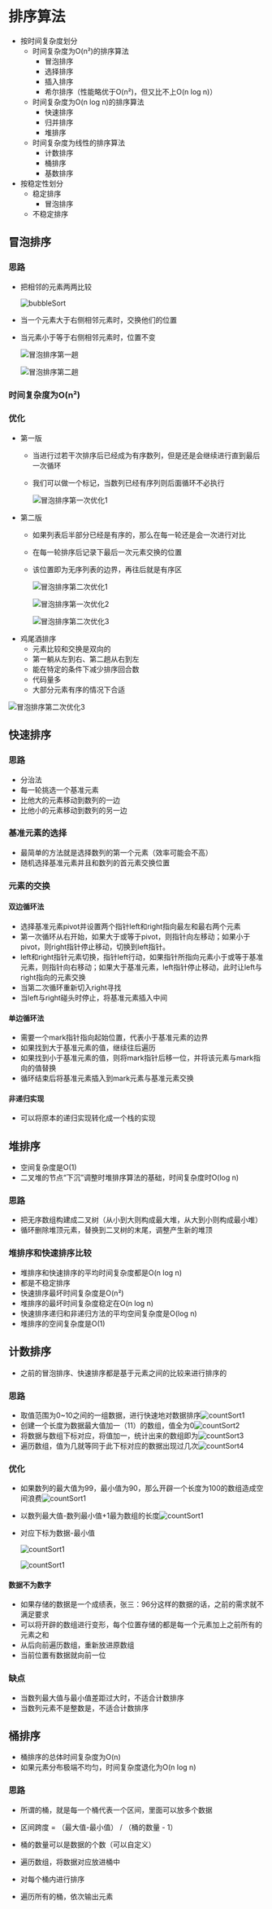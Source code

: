 # 排序算法

- 按时间复杂度划分
  - 时间复杂度为O(n²)的排序算法
    - 冒泡排序
    - 选择排序
    - 插入排序
    - 希尔排序（性能略优于O(n²)，但又比不上O(n log n)）
  - 时间复杂度为O(n log n)的排序算法
    - 快速排序
    - 归并排序
    - 堆排序
  - 时间复杂度为线性的排序算法
    - 计数排序
    - 桶排序
    - 基数排序
- 按稳定性划分
  - 稳定排序
    - 冒泡排序
  - 不稳定排序

## 冒泡排序

### 思路

- 把相邻的元素两两比较

  ![bubbleSort](https://raw.githubusercontent.com/skypeee/python-learning/master/排序算法/image/bubbleSort.png)

- 当一个元素大于右侧相邻元素时，交换他们的位置

- 当元素小于等于右侧相邻元素时，位置不变

  ![冒泡排序第一趟](https://raw.githubusercontent.com/skypeee/python-learning/master/排序算法/image/冒泡排序第一趟.png)

  ![冒泡排序第二趟](https://raw.githubusercontent.com/skypeee/python-learning/master/排序算法/image/冒泡排序第二趟.png)

### 时间复杂度为O(n²)

### 优化

- 第一版
  - 当进行过若干次排序后已经成为有序数列，但是还是会继续进行直到最后一次循环
  
  - 我们可以做一个标记，当数列已经有序列则后面循环不必执行
  
    ![冒泡排序第一次优化1](https://raw.githubusercontent.com/skypeee/python-learning/master/排序算法/image/冒泡排序第一次优化.png)
- 第二版
  - 如果列表后半部分已经是有序的，那么在每一轮还是会一次进行对比
  
  - 在每一轮排序后记录下最后一次元素交换的位置
  
  - 该位置即为无序列表的边界，再往后就是有序区
  
    ![冒泡排序第二次优化1](https://raw.githubusercontent.com/skypeee/python-learning/master/排序算法/image/冒泡排序第二次优化1.png)
  
    ![冒泡排序第一次优化2](https://raw.githubusercontent.com/skypeee/python-learning/master/排序算法/image/冒泡排序第二次优化2.png)
  
    ![冒泡排序第二次优化3](https://raw.githubusercontent.com/skypeee/python-learning/master/排序算法/image/冒泡排序第二次优化3.png)
- 鸡尾酒排序
  - 元素比较和交换是双向的
  - 第一躺从左到右、第二趟从右到左
  - 能在特定的条件下减少排序回合数
  - 代码量多
  - 大部分元素有序的情况下合适

![冒泡排序第二次优化3](https://raw.githubusercontent.com/skypeee/python-learning/master/排序算法/image/鸡尾酒排序.png)

## 快速排序

### 思路

- 分治法
- 每一轮挑选一个基准元素
- 比他大的元素移动到数列的一边
- 比他小的元素移动到数列的另一边

### 基准元素的选择

- 最简单的方法就是选择数列的第一个元素（效率可能会不高）
- 随机选择基准元素并且和数列的首元素交换位置

### 元素的交换

#### 双边循环法

- 选择基准元素pivot并设置两个指针left和right指向最左和最右两个元素
- 第一次循环从右开始，如果大于或等于pivot，则指针向左移动；如果小于pivot，则right指针停止移动，切换到left指针。
- left和right指针元素切换，指针left行动，如果指针所指向元素小于或等于基准元素，则指针向右移动；如果大于基准元素，left指针停止移动，此时让left与right指向的元素交换
- 当第二次循环重新切入right寻找
- 当left与right碰头时停止，将基准元素插入中间

#### 单边循环法

- 需要一个mark指针指向起始位置，代表小于基准元素的边界
- 如果找到大于基准元素的值，继续往后遍历
- 如果找到小于基准元素的值，则将mark指针后移一位，并将该元素与mark指向的值替换
- 循环结束后将基准元素插入到mark元素与基准元素交换

#### 非递归实现

- 可以将原本的递归实现转化成一个栈的实现

## 堆排序

- 空间复杂度是O(1)
- 二叉堆的节点“下沉”调整时堆排序算法的基础，时间复杂度时O(log n)

### 思路

- 把无序数组构建成二叉树（从小到大则构成最大堆，从大到小则构成最小堆）
- 循环删除堆顶元素，替换到二叉树的末尾，调整产生新的堆顶

### 堆排序和快速排序比较

- 堆排序和快速排序的平均时间复杂度都是O(n log n)
- 都是不稳定排序
- 快速排序最坏时间复杂度是O(n²)
- 堆排序的最坏时间复杂度稳定在O(n log n)
- 快速排序递归和非递归方法的平均空间复杂度是O(log n)
- 堆排序的空间复杂度是O(1)

## 计数排序

- 之前的冒泡排序、快速排序都是基于元素之间的比较来进行排序的

### 思路

- 取值范围为0~10之间的一组数据，进行快速地对数据排序![countSort1](https://raw.githubusercontent.com/skypeee/python-learning/master/排序算法/image/countSort.png)
- 创建一个长度为数据最大值加一（11）的数组，值全为0![countSort2](https://raw.githubusercontent.com/skypeee/python-learning/master/排序算法/image/countSort2.png)
- 将数据与数组下标对应，将值加一，统计出来的数组即为![countSort3](https://raw.githubusercontent.com/skypeee/python-learning/master/排序算法/image/countSort3.png)
- 遍历数组，值为几就等同于此下标对应的数据出现过几次![countSort4](https://raw.githubusercontent.com/skypeee/python-learning/master/排序算法/image/countSort4.png)

### 优化

- 如果数列的最大值为99，最小值为90，那么开辟一个长度为100的数组造成空间浪费![countSort1](https://raw.githubusercontent.com/skypeee/python-learning/master/排序算法/image/countSort5.png)

- 以数列最大值-数列最小值+1最为数组的长度![countSort1](https://raw.githubusercontent.com/skypeee/python-learning/master/排序算法/image/countSort6.png)

- 对应下标为数据-最小值

  ![countSort1](https://raw.githubusercontent.com/skypeee/python-learning/master/排序算法/image/countSort7.png)

  ![countSort1](https://raw.githubusercontent.com/skypeee/python-learning/master/排序算法/image/countSort8.png)

#### 数据不为数字

- 如果存储的数据是一个成绩表，张三：96分这样的数据的话，之前的需求就不满足要求
- 可以将开辟的数组进行变形，每个位置存储的都是每一个元素加上之前所有的元素之和
- 从后向前遍历数组，重新放进原数组
- 当前位置有数据就向前一位

### 缺点

- 当数列最大值与最小值差距过大时，不适合计数排序
- 当数列元素不是整数是，不适合计数排序

## 桶排序

- 桶排序的总体时间复杂度为O(n)
- 如果元素分布极端不均匀，时间复杂度退化为O(n log n)

### 思路

- 所谓的桶，就是每一个桶代表一个区间，里面可以放多个数据

- 区间跨度 = （最大值-最小值） / （桶的数量 - 1）  

- 桶的数量可以是数据的个数（可以自定义）

- 遍历数组，将数据对应放进桶中

- 对每个桶内进行排序

- 遍历所有的桶，依次输出元素

  